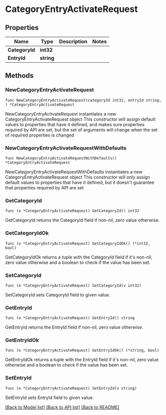 # CategoryEntryActivateRequest

## Properties

Name | Type | Description | Notes
------------ | ------------- | ------------- | -------------
**CategoryId** | **int32** |  | 
**EntryId** | **string** |  | 

## Methods

### NewCategoryEntryActivateRequest

`func NewCategoryEntryActivateRequest(categoryId int32, entryId string, ) *CategoryEntryActivateRequest`

NewCategoryEntryActivateRequest instantiates a new CategoryEntryActivateRequest object
This constructor will assign default values to properties that have it defined,
and makes sure properties required by API are set, but the set of arguments
will change when the set of required properties is changed

### NewCategoryEntryActivateRequestWithDefaults

`func NewCategoryEntryActivateRequestWithDefaults() *CategoryEntryActivateRequest`

NewCategoryEntryActivateRequestWithDefaults instantiates a new CategoryEntryActivateRequest object
This constructor will only assign default values to properties that have it defined,
but it doesn't guarantee that properties required by API are set

### GetCategoryId

`func (o *CategoryEntryActivateRequest) GetCategoryId() int32`

GetCategoryId returns the CategoryId field if non-nil, zero value otherwise.

### GetCategoryIdOk

`func (o *CategoryEntryActivateRequest) GetCategoryIdOk() (*int32, bool)`

GetCategoryIdOk returns a tuple with the CategoryId field if it's non-nil, zero value otherwise
and a boolean to check if the value has been set.

### SetCategoryId

`func (o *CategoryEntryActivateRequest) SetCategoryId(v int32)`

SetCategoryId sets CategoryId field to given value.


### GetEntryId

`func (o *CategoryEntryActivateRequest) GetEntryId() string`

GetEntryId returns the EntryId field if non-nil, zero value otherwise.

### GetEntryIdOk

`func (o *CategoryEntryActivateRequest) GetEntryIdOk() (*string, bool)`

GetEntryIdOk returns a tuple with the EntryId field if it's non-nil, zero value otherwise
and a boolean to check if the value has been set.

### SetEntryId

`func (o *CategoryEntryActivateRequest) SetEntryId(v string)`

SetEntryId sets EntryId field to given value.



[[Back to Model list]](../README.md#documentation-for-models) [[Back to API list]](../README.md#documentation-for-api-endpoints) [[Back to README]](../README.md)


